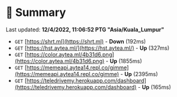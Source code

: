 # 📖 Summary
Last updated: **12/4/2022, 11:06:52 PTG "Asia/Kuala_Lumpur"**

- `GET` [https://shrt.ml](https://shrt.ml) - **Down** (192ms)
- `GET` [https://hst.aytea.ml/](https://hst.aytea.ml/) - **Up** (327ms)
- `GET` [https://color.aytea.ml/4b31d6.png](https://color.aytea.ml/4b31d6.png) - **Up** (1855ms)
- `GET` [https://memeapi.aytea14.repl.co/gimme](https://memeapi.aytea14.repl.co/gimme) - **Up** (2395ms)
- `GET` [https://teledrivemy.herokuapp.com/dashboard](https://teledrivemy.herokuapp.com/dashboard) - **Up** (165ms)
